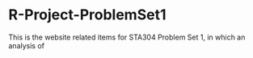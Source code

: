 # R-Project-ProblemSet1

This is the website related items for STA304 Problem Set 1, in which an analysis of 
